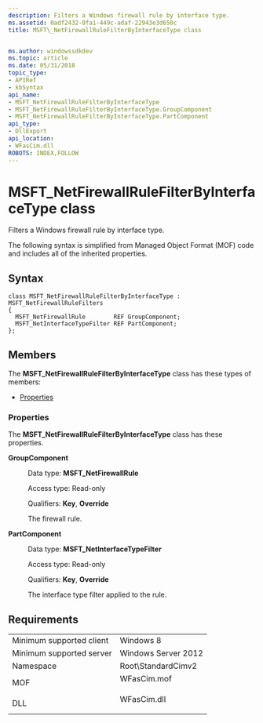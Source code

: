 ```yaml
---
description: Filters a Windows firewall rule by interface type.
ms.assetid: 0adf2432-0fa1-449c-adaf-22943e3d650c
title: MSFT\_NetFirewallRuleFilterByInterfaceType class


ms.author: windowssdkdev
ms.topic: article
ms.date: 05/31/2018
topic_type: 
- APIRef
- kbSyntax
api_name: 
- MSFT_NetFirewallRuleFilterByInterfaceType
- MSFT_NetFirewallRuleFilterByInterfaceType.GroupComponent
- MSFT_NetFirewallRuleFilterByInterfaceType.PartComponent
api_type: 
- DllExport
api_location: 
- WFasCim.dll
ROBOTS: INDEX,FOLLOW
---
```


# MSFT\_NetFirewallRuleFilterByInterfaceType class

Filters a Windows firewall rule by interface type.

The following syntax is simplified from Managed Object Format (MOF) code and includes all of the inherited properties.

## Syntax

``` syntax
class MSFT_NetFirewallRuleFilterByInterfaceType : MSFT_NetFirewallRuleFilters
{
  MSFT_NetFirewallRule        REF GroupComponent;
  MSFT_NetInterfaceTypeFilter REF PartComponent;
};
```

## Members

The **MSFT\_NetFirewallRuleFilterByInterfaceType** class has these types of members:

-   [Properties](#properties)

### Properties

The **MSFT\_NetFirewallRuleFilterByInterfaceType** class has these properties.

<dl> <dt>

**GroupComponent**
</dt> <dd> <dl> <dt>

Data type: **MSFT\_NetFirewallRule**
</dt> <dt>

Access type: Read-only
</dt> <dt>

Qualifiers: **Key**, **Override**
</dt> </dl>

The firewall rule.

</dd> <dt>

**PartComponent**
</dt> <dd> <dl> <dt>

Data type: **MSFT\_NetInterfaceTypeFilter**
</dt> <dt>

Access type: Read-only
</dt> <dt>

Qualifiers: **Key**, **Override**
</dt> </dl>

The interface type filter applied to the rule.

</dd> </dl>

## Requirements



|                                     |                                                                                        |
|-------------------------------------|----------------------------------------------------------------------------------------|
| Minimum supported client<br/> | Windows 8<br/>                                                                   |
| Minimum supported server<br/> | Windows Server 2012<br/>                                                         |
| Namespace<br/>                | Root\\StandardCimv2<br/>                                                         |
| MOF<br/>                      | <dl> <dt>WFasCim.mof</dt> </dl> |
| DLL<br/>                      | <dl> <dt>WFasCim.dll</dt> </dl> |



 

 




